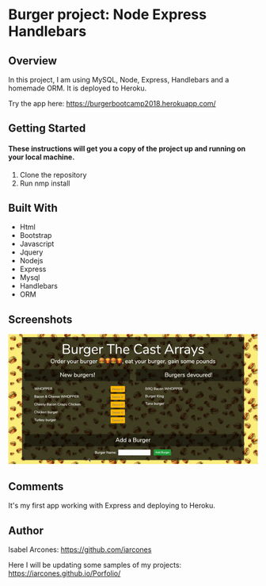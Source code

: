 # Burger project: Node Express Handlebars

## Overview

In this project, I am using MySQL, Node, Express, Handlebars and a homemade ORM. It is deployed to Heroku.

Try the app here: https://burgerbootcamp2018.herokuapp.com/

## Getting Started

#### These instructions will get you a copy of the project up and running on your local machine.

1. Clone the repository
2. Run nmp install 

## Built With

- Html
- Bootstrap
- Javascript
- Jquery
- Nodejs
- Express
- Mysql
- Handlebars
- ORM

## Screenshots
![](demo.gif)

## Comments

It's my first app working with Express and deploying to Heroku.

## Author

Isabel Arcones: https://github.com/iarcones

Here I will be updating some samples of my projects: https://iarcones.github.io/Porfolio/





